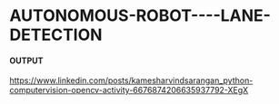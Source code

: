# AUTONOMOUS-ROBOT----LANE-DETECTION
#### OUTPUT
https://www.linkedin.com/posts/kamesharvindsarangan_python-computervision-opencv-activity-6676874206635937792-XEgX
